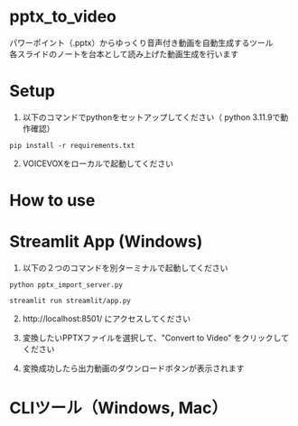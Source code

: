 # pptx_to_video

パワーポイント（.pptx）からゆっくり音声付き動画を自動生成するツール  
各スライドのノートを台本として読み上げた動画生成を行います 

# Setup

1. 以下のコマンドでpythonをセットアップしてください（
python 3.11.9で動作確認）


```
pip install -r requirements.txt
```

2. VOICEVOXをローカルで起動してください

# How to use

# Streamlit App (Windows)

1. 以下の２つのコマンドを別ターミナルで起動してください

```
python pptx_import_server.py
```

```
streamlit run streamlit/app.py
```

2. http://localhost:8501/ にアクセスしてください

3. 変換したいPPTXファイルを選択して、"Convert to Video" をクリックしてください

4. 変換成功したら出力動画のダウンロードボタンが表示されます


# CLIツール（Windows, Mac）

